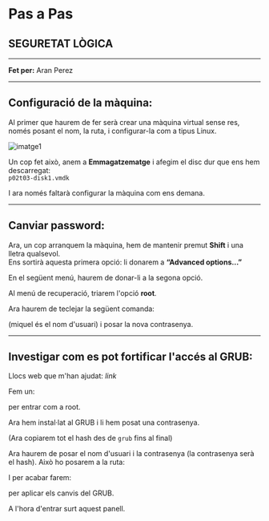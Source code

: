 # Pas a Pas  
## SEGURETAT LÒGICA

---

**Fet per:** Aran Perez

---

## Configuració de la màquina:

Al primer que haurem de fer serà crear una màquina virtual sense res, només posant el nom, la ruta, i configurar-la com a tipus Linux.

![imatge1](/img/1.png)

Un cop fet això, anem a **Emmagatzematge** i afegim el disc dur que ens hem descarregat:  
`p02t03-disk1.vmdk`

I ara només faltarà configurar la màquina com ens demana.

---

## Canviar password:

Ara, un cop arranquem la màquina, hem de mantenir premut **Shift** i una lletra qualsevol.  
Ens sortirà aquesta primera opció: li donarem a **“Advanced options…”**

En el següent menú, haurem de donar-li a la segona opció.

Al menú de recuperació, triarem l'opció **root**.

Ara haurem de teclejar la següent comanda:  

(miquel és el nom d'usuari) i posar la nova contrasenya.

---

## Investigar com es pot fortificar l'accés al GRUB:

Llocs web que m'han ajudat: *link*

Fem un:


per entrar com a root.

Ara hem instal·lat al GRUB i li hem posat una contrasenya.

(Ara copiarem tot el hash des de `grub` fins al final)

Ara haurem de posar el nom d'usuari i la contrasenya (la contrasenya serà el hash). Això ho posarem a la ruta:  


I per acabar farem:  

per aplicar els canvis del GRUB.

A l'hora d'entrar surt aquest panell.



